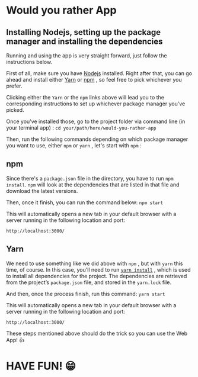
# Would you rather App

## Installing Nodejs, setting up the package manager and installing the dependencies

Running and using the app is very straight forward, just follow the instructions below.

First of all, make sure you have [Nodejs](https://nodejs.org/en/) installed. Right after that, you can go ahead and install either [Yarn](https://yarnpkg.com/en/docs/install) or [npm](https://docs.npmjs.com/getting-started/installing-node) , so feel free to pick whichever you prefer.

Clicking either the `Yarn` or the `npm` links above will lead you to the corresponding instructions to set up whichever package manager you've picked.

Once you've installed those, go to the project folder via command line (in your terminal app) :
```cd your/path/here/would-you-rather-app ```

Then, run the following commands depending on which package manager you want to use, either `npm` or `yarn` , let's start with `npm` :

## npm

Since there's a `package.json` file in the directory, you have to run `npm install`. `npm` will look at the dependencies that are listed in that file and download the latest versions.

Then, once it finish, you can run the command below:
`npm start`

This will automatically opens a new tab in your default browser with a server running in the following location and port:

```http://localhost:3000/```
  
## Yarn

We need to use something like we did above with `npm` , but with `yarn` this time, of course. In this case, you'll need to run [`yarn install`](https://yarnpkg.com/en/docs/cli/install) , which is used to install all dependencies for the project. The dependencies are retrieved from the project’s `package.json` file, and stored in the `yarn.lock` file.

And then, once the process finish, run this command:
``` yarn start ```

This will automatically opens a new tab in your default browser with a server running in the following location and port:

```http://localhost:3000/```

These steps mentioned above should do the trick so you can use the Web App! :thumbsup:

# HAVE FUN! :grin: